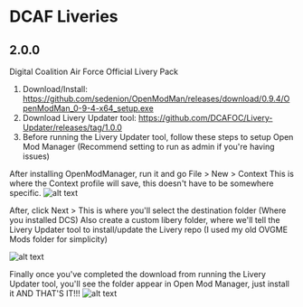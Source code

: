 # DCAF Liveries
## 2.0.0
 Digital Coalition Air Force Official Livery Pack

 1. Download/Install: https://github.com/sedenion/OpenModMan/releases/download/0.9.4/OpenModMan_0-9-4-x64_setup.exe
 2. Download Livery Updater tool: https://github.com/DCAFOC/Livery-Updater/releases/tag/1.0.0
 3. Before running the Livery Updater tool, follow these steps to setup Open Mod Manager (Recommend setting to run as admin if you're having issues)
 
After installing OpenModManager, run it and go File > New > Context
This is where the Context profile will save, this doesn't have to be somewhere specific.
  ![alt text](https://imgur.com/ZitQ4uV.png)

  After, click Next > This is where you'll select the destination folder (Where you installed DCS) 
  Also create a custom libery folder, where we'll tell the Livery Updater tool to install/update the Livery repo (I used my old OVGME Mods folder for simplicity)

  ![alt text](https://imgur.com/ZM5n53a.png)

  Finally once you've completed the download from running the Livery Updater tool, you'll see the folder appear in Open Mod Manager, just install it AND THAT'S IT!!!
  ![alt text](https://imgur.com/j3QApiM.png)
